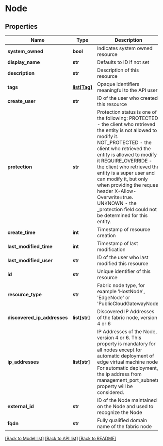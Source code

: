 # Node

## Properties
Name | Type | Description | Notes
------------ | ------------- | ------------- | -------------
**system_owned** | **bool** | Indicates system owned resource | [optional] 
**display_name** | **str** | Defaults to ID if not set | [optional] 
**description** | **str** | Description of this resource | [optional] 
**tags** | [**list[Tag]**](Tag.md) | Opaque identifiers meaningful to the API user | [optional] 
**create_user** | **str** | ID of the user who created this resource | [optional] 
**protection** | **str** | Protection status is one of the following: PROTECTED - the client who retrieved the entity is not allowed             to modify it. NOT_PROTECTED - the client who retrieved the entity is allowed                 to modify it REQUIRE_OVERRIDE - the client who retrieved the entity is a super                    user and can modify it, but only when providing                    the request header X-Allow-Overwrite&#x3D;true. UNKNOWN - the _protection field could not be determined for this           entity.  | [optional] 
**create_time** | **int** | Timestamp of resource creation | [optional] 
**last_modified_time** | **int** | Timestamp of last modification | [optional] 
**last_modified_user** | **str** | ID of the user who last modified this resource | [optional] 
**id** | **str** | Unique identifier of this resource | [optional] 
**resource_type** | **str** | Fabric node type, for example &#x27;HostNode&#x27;, &#x27;EdgeNode&#x27; or &#x27;PublicCloudGatewayNode&#x27; | 
**discovered_ip_addresses** | **list[str]** | Discovered IP Addresses of the fabric node, version 4 or 6 | [optional] 
**ip_addresses** | **list[str]** | IP Addresses of the Node, version 4 or 6. This property is mandatory for all nodes except for automatic deployment of edge virtual machine node. For automatic deployment, the ip address from management_port_subnets property will be considered.  | [optional] 
**external_id** | **str** | ID of the Node maintained on the Node and used to recognize the Node | [optional] 
**fqdn** | **str** | Fully qualified domain name of the fabric node | [optional] 

[[Back to Model list]](../README.md#documentation-for-models) [[Back to API list]](../README.md#documentation-for-api-endpoints) [[Back to README]](../README.md)

